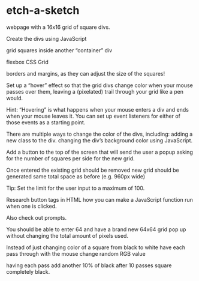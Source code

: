 # etch-a-sketch

webpage with a 16x16 grid of square divs.

Create the divs using JavaScript

grid squares inside another “container” div

flexbox
CSS Grid

borders and margins, as they can adjust the size of the squares!

Set up a “hover” effect so that the grid divs change color when your mouse passes over them, leaving a (pixelated) trail through your grid like a pen would.

Hint: “Hovering” is what happens when your mouse enters a div and ends when your mouse leaves it. You can set up event listeners for either of those events as a starting point.

There are multiple ways to change the color of the divs, including:
adding a new class to the div.
changing the div’s background color using JavaScript.

Add a button to the top of the screen that will send the user a popup asking for the number of squares per side for the new grid. 

Once entered
the existing grid should be removed
new grid should be generated
same total space as before
(e.g. 960px wide)

Tip: Set the limit for the user input to a maximum of 100. 

Research button tags in HTML
how you can make a JavaScript function 
run when one is clicked.

Also check out prompts.

You should be able to enter 64
and have a brand new 64x64 grid
pop up without changing the total amount of pixels used.

Instead of just changing
color of a square from black to white 
have each pass through with the mouse change
random RGB value

having each pass
add another 10% of black
after 10 passes 
square completely black.